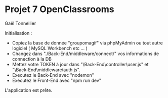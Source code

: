 ﻿# Projet 7 OpenClassrooms 
 Gaël Tonnellier 
 
 Initialisation : 
 
 - Copiez la base de donnée "groupomagif" via phpMyAdmin ou tout autre logiciel ( MySQL Workbench etc ... ) 
 - Changez dans "./Back-End/middleware/connect/" vos informations de connection à la DB
 - Mettez votre TOKEN à jour dans "\Back-End\controller\user.js" et "\Back-End\middleware\auth.js".
 - Executez le Back-End avec "nodemon"
 - Executez le Front-End avec "npm run dev"
 
 L'application est prête.
